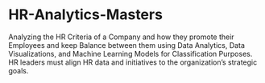 # HR-Analytics-Masters
Analyzing the HR Criteria of a Company and how they promote their Employees and keep Balance between them using Data Analytics, Data Visualizations, and Machine Learning Models for Classification Purposes.  HR leaders must align HR data and initiatives to the organization’s strategic goals.
